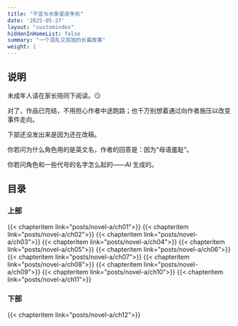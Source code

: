 ```yaml
---
title: "不宜与水象星座争执"
date: '2025-05-27'
layout: "customindex"
hiddenInHomeList: false
summary: "一个混乱又孤独的长篇故事"
weight: 1
---
```


## 说明

<!-- 故事设定在一个架空的行政世界，每个人都被悄无声息地引导至“最合适”的社会角色上。主人公在制度的温和裹挟中一路升迁，恋爱、服从、背叛、反抗、再服从……她始终保持冷静，偶尔也爆炸。 -->

<!-- 本书含有轻微的甜蜜恋爱、大量的哲学疑难，以及若干在理性外壳中缓慢燃烧的情感碰撞与不宜公开讨论的欲望和冲动。写作者原本试图探讨权力结构、理想社会，和神性重建，但某些人物的发展方向显然超出了控制。 -->

<!-- 读者请自担风险。 -->

未成年人请在家长陪同下阅读。:smirk:

对了，作品已完结，不用担心作者中途跑路；也千万别想着通过向作者施压以改变事件走向。

下部还没发出来是因为还在改稿。

你若问为什么角色用的是英文名，作者的回答是：因为“母语羞耻”。

你若问角色和一些代号的名字怎么起的——AI 生成的。

## 目录

### 上部
{{< chapteritem link="posts/novel-a/ch01">}}
{{< chapteritem link="posts/novel-a/ch02">}}
{{< chapteritem link="posts/novel-a/ch03">}}
{{< chapteritem link="posts/novel-a/ch04">}}
{{< chapteritem link="posts/novel-a/ch05">}}
{{< chapteritem link="posts/novel-a/ch06">}}
{{< chapteritem link="posts/novel-a/ch07">}}
{{< chapteritem link="posts/novel-a/ch08">}}
{{< chapteritem link="posts/novel-a/ch09">}}
{{< chapteritem link="posts/novel-a/ch10">}}
{{< chapteritem link="posts/novel-a/ch11">}}

### 下部
{{< chapteritem link="posts/novel-a/ch12">}}